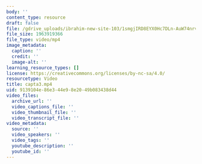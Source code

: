 ```yaml
---
body: ''
content_type: resource
draft: false
file: /gdrive_uploads/ibrahim-new-site-103/1smgjIRD8EYX0Hc7DLn-AuW74nrvLZVma/capta3.mp4
file_size: 1963919366
file_type: video/mp4
image_metadata:
  caption: ''
  credit: ''
  image-alt: ''
learning_resource_types: []
license: https://creativecommons.org/licenses/by-nc-sa/4.0/
resourcetype: Video
title: capta3.mp4
uid: 9139104e-86e3-44e9-8e20-49b083438d44
video_files:
  archive_url: ''
  video_captions_file: ''
  video_thumbnail_file: ''
  video_transcript_file: ''
video_metadata:
  source: ''
  video_speakers: ''
  video_tags: ''
  youtube_description: ''
  youtube_id: ''
---
```

